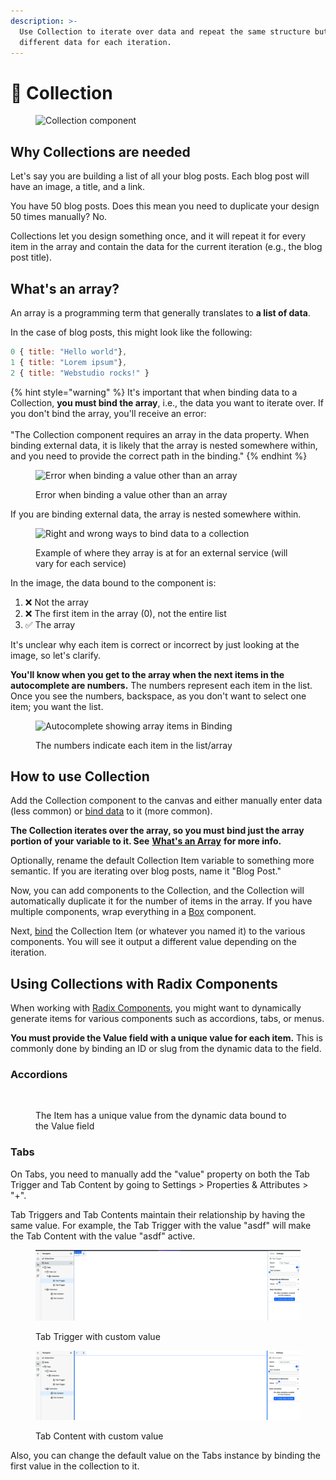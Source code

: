 ```yaml
---
description: >-
  Use Collection to iterate over data and repeat the same structure but with
  different data for each iteration.
---
```


# 💾 Collection

<figure><img src="../../.gitbook/assets/collection-component.png" alt="Collection component" width="317"><figcaption></figcaption></figure>

## Why Collections are needed

Let's say you are building a list of all your blog posts. Each blog post will have an image, a title, and a link.&#x20;

You have 50 blog posts. Does this mean you need to duplicate your design 50 times manually? No.&#x20;

Collections let you design something once, and it will repeat it for every item in the array and contain the data for the current iteration (e.g., the blog post title).

## What's an array?

An array is a programming term that generally translates to **a list of data**.&#x20;

In the case of blog posts, this might look like the following:

```javascript
0 { title: "Hello world"},
1 { title: "Lorem ipsum"},
2 { title: "Webstudio rocks!" }
```

{% hint style="warning" %}
It's important that when binding data to a Collection, **you must bind the array**, i.e., the data you want to iterate over. If you don't bind the array, you'll receive an error:\
\
"The Collection component requires an array in the data property. When binding external data, it is likely that the array is nested somewhere within, and you need to provide the correct path in the binding."
{% endhint %}

<figure><img src="../../.gitbook/assets/collection-error.png" alt="Error when binding a value other than an array"><figcaption><p>Error when binding a value other than an array</p></figcaption></figure>

If you are binding external data, the array is nested somewhere within.

<figure><img src="../../.gitbook/assets/right-and-wrong-way-collections.png" alt="Right and wrong ways to bind data to a collection"><figcaption><p>Example of where they array is at for an external service (will vary for each service)</p></figcaption></figure>

In the image, the data bound to the component is:

1. ❌ Not the array
2. ❌ The first item in the array (0), not the entire list
3. ✅ The array

It's unclear why each item is correct or incorrect by just looking at the image, so let's clarify.

**You'll know when you get to the array when the next items in the autocomplete are numbers.** The numbers represent each item in the list. Once you see the numbers, backspace, as you don't want to select one item; you want the list.

<figure><img src="../../.gitbook/assets/component-array.png" alt="Autocomplete showing array items in Binding"><figcaption><p>The numbers indicate each item in the list/array</p></figcaption></figure>

## How to use Collection

Add the Collection component to the canvas and either manually enter data (less common) or [bind data](../foundations/expression-editor.md#binding) to it (more common).

**The Collection iterates over the array, so you must bind just the array portion of your variable to it. See** [**What's an Array**](collection.md.md#whats-an-array) **for more info.**

Optionally, rename the default Collection Item variable to something more semantic. If you are iterating over blog posts, name it "Blog Post."

Now, you can add components to the Collection, and the Collection will automatically duplicate it for the number of items in the array. If you have multiple components, wrap everything in a [Box](box.md.md) component.

Next, [bind](../foundations/expression-editor.md#binding) the Collection Item (or whatever you named it) to the various components. You will see it output a different value depending on the iteration.

## Using Collections with Radix Components <a href="#using-collections-within-accordions" id="using-collections-within-accordions"></a>

When working with [Radix Components](../radix/), you might want to dynamically generate items for various components such as accordions, tabs, or menus.

**You must provide the Value field with a unique value for each item.** This is commonly done by binding an ID or slug from the dynamic data to the field.

### Accordions

<figure><img src="../../.gitbook/assets/accordion-collection.png" alt=""><figcaption><p>The Item has a unique value from the dynamic data bound to the Value field</p></figcaption></figure>

### Tabs

On Tabs, you need to manually add the "value" property on both the Tab Trigger and Tab Content by going to Settings > Properties & Attributes > "+".

Tab Triggers and Tab Contents maintain their relationship by having the same value. For example, the Tab Trigger with the value "asdf" will make the Tab Content with the value "asdf" active.

<div>

<figure><img src="../../.gitbook/assets/tab-trigger.png" alt=""><figcaption><p>Tab Trigger with custom value</p></figcaption></figure>

 

<figure><img src="../../.gitbook/assets/tab-content.png" alt=""><figcaption><p>Tab Content with custom value</p></figcaption></figure>

</div>

Also, you can change the default value on the Tabs instance by binding the first value in the collection to it.
